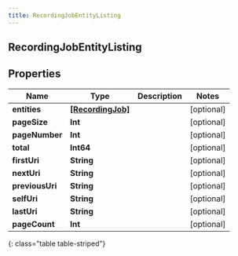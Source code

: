 ```yaml
---
title: RecordingJobEntityListing
---
```

## RecordingJobEntityListing

## Properties

|Name | Type | Description | Notes|
|------------ | ------------- | ------------- | -------------|
| **entities** | [**[RecordingJob]**](RecordingJob.html) |  | [optional] |
| **pageSize** | **Int** |  | [optional] |
| **pageNumber** | **Int** |  | [optional] |
| **total** | **Int64** |  | [optional] |
| **firstUri** | **String** |  | [optional] |
| **nextUri** | **String** |  | [optional] |
| **previousUri** | **String** |  | [optional] |
| **selfUri** | **String** |  | [optional] |
| **lastUri** | **String** |  | [optional] |
| **pageCount** | **Int** |  | [optional] |
{: class="table table-striped"}



